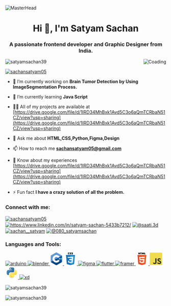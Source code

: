 ![MasterHead](https://repository-images.githubusercontent.com/588181932/e36ec678-7984-4cdd-8e4c-a3932772ff8e)
<h1 align="center">Hi 👋, I'm Satyam Sachan</h1>
<h3 align="center">A passionate frontend developer and Graphic Designer from India.</h3>
<img align="right" src="https://i.pinimg.com/originals/a5/35/60/a53560c8088900e266880f779dacced7.gif" alt="Coading"with="400">

<p align="left"> <img src="https://komarev.com/ghpvc/?username=satyamsachan39&label=Profile%20views&color=0e75b6&style=flat" alt="satyamsachan39" /> </p>

<p align="left"> <a href="https://twitter.com/sachansatyam05" target="blank"><img src="https://img.shields.io/twitter/follow/sachansatyam05?logo=twitter&style=for-the-badge" alt="sachansatyam05" /></a> </p>

- 🔭 I’m currently working on **Brain Tumor Detection by Using ImageSegmentation Process.**

- 🌱 I’m currently learning **Java Script**

- 👨‍💻 All of my projects are available at [https://drive.google.com/file/d/1IRD34MhBxk1Avd5C3o6aQmTCRbaN51CZ/view?usp=sharing](https://drive.google.com/file/d/1IRD34MhBxk1Avd5C3o6aQmTCRbaN51CZ/view?usp=sharing)

- 💬 Ask me about **HTML,CSS,Python,Figma,Design**

- 📫 How to reach me **sachansatyam05@gmail.com**

- 📄 Know about my experiences [https://drive.google.com/file/d/1IRD34MhBxk1Avd5C3o6aQmTCRbaN51CZ/view?usp=sharing](https://drive.google.com/file/d/1IRD34MhBxk1Avd5C3o6aQmTCRbaN51CZ/view?usp=sharing)

- ⚡ Fun fact **I have a crazy solution of all the problem.**

<h3 align="left">Connect with me:</h3>
<p align="left">
<a href="https://twitter.com/sachansatyam05" target="blank"><img align="center" src="https://raw.githubusercontent.com/rahuldkjain/github-profile-readme-generator/master/src/images/icons/Social/twitter.svg" alt="sachansatyam05" height="30" width="40" /></a>
<a href="https://linkedin.com/in/https://www.linkedin.com/in/satyam-sachan-5433b7212/" target="blank"><img align="center" src="https://raw.githubusercontent.com/rahuldkjain/github-profile-readme-generator/master/src/images/icons/Social/linked-in-alt.svg" alt="https://www.linkedin.com/in/satyam-sachan-5433b7212/" height="30" width="40" /></a>
<a href="https://instagram.com/@saati.3d" target="blank"><img align="center" src="https://raw.githubusercontent.com/rahuldkjain/github-profile-readme-generator/master/src/images/icons/Social/instagram.svg" alt="@saati.3d" height="30" width="40" /></a>
<a href="https://www.leetcode.com/sachan__satyam" target="blank"><img align="center" src="https://raw.githubusercontent.com/rahuldkjain/github-profile-readme-generator/master/src/images/icons/Social/leet-code.svg" alt="sachan__satyam" height="30" width="40" /></a>
<a href="https://www.hackerearth.com/@080_satyamsachan" target="blank"><img align="center" src="https://raw.githubusercontent.com/rahuldkjain/github-profile-readme-generator/master/src/images/icons/Social/hackerearth.svg" alt="@080_satyamsachan" height="30" width="40" /></a>
</p>

<h3 align="left">Languages and Tools:</h3>
<p align="left"> <a href="https://www.arduino.cc/" target="_blank" rel="noreferrer"> <img src="https://cdn.worldvectorlogo.com/logos/arduino-1.svg" alt="arduino" width="40" height="40"/> </a> <a href="https://www.blender.org/" target="_blank" rel="noreferrer"> <img src="https://download.blender.org/branding/community/blender_community_badge_white.svg" alt="blender" width="40" height="40"/> </a> <a href="https://www.w3schools.com/cpp/" target="_blank" rel="noreferrer"> <img src="https://raw.githubusercontent.com/devicons/devicon/master/icons/cplusplus/cplusplus-original.svg" alt="cplusplus" width="40" height="40"/> </a> <a href="https://www.w3schools.com/css/" target="_blank" rel="noreferrer"> <img src="https://raw.githubusercontent.com/devicons/devicon/master/icons/css3/css3-original-wordmark.svg" alt="css3" width="40" height="40"/> </a> <a href="https://www.figma.com/" target="_blank" rel="noreferrer"> <img src="https://www.vectorlogo.zone/logos/figma/figma-icon.svg" alt="figma" width="40" height="40"/> </a> <a href="https://flutter.dev" target="_blank" rel="noreferrer"> <img src="https://www.vectorlogo.zone/logos/flutterio/flutterio-icon.svg" alt="flutter" width="40" height="40"/> </a> <a href="https://www.framer.com/" target="_blank" rel="noreferrer"> <img src="https://www.vectorlogo.zone/logos/framer/framer-icon.svg" alt="framer" width="40" height="40"/> </a> <a href="https://www.w3.org/html/" target="_blank" rel="noreferrer"> <img src="https://raw.githubusercontent.com/devicons/devicon/master/icons/html5/html5-original-wordmark.svg" alt="html5" width="40" height="40"/> </a> <a href="https://developer.mozilla.org/en-US/docs/Web/JavaScript" target="_blank" rel="noreferrer"> <img src="https://raw.githubusercontent.com/devicons/devicon/master/icons/javascript/javascript-original.svg" alt="javascript" width="40" height="40"/> </a> <a href="https://www.python.org" target="_blank" rel="noreferrer"> <img src="https://raw.githubusercontent.com/devicons/devicon/master/icons/python/python-original.svg" alt="python" width="40" height="40"/> </a> <a href="https://www.adobe.com/products/xd.html" target="_blank" rel="noreferrer"> <img src="https://upload.wikimedia.org/wikipedia/commons/thumb/c/c2/Adobe_XD_CC_icon.svg/2101px-Adobe_XD_CC_icon.svg.png" alt="xd" width="40" height="40"/> </a> </p>

<p><img align="center" src="https://github-readme-stats.vercel.app/api/top-langs?username=satyamsachan39&show_icons=true&locale=en&layout=compact" alt="satyamsachan39" /></p>

<p><img align="center" src="https://github-readme-streak-stats.herokuapp.com/?user=satyamsachan39&" alt="satyamsachan39" /></p>
